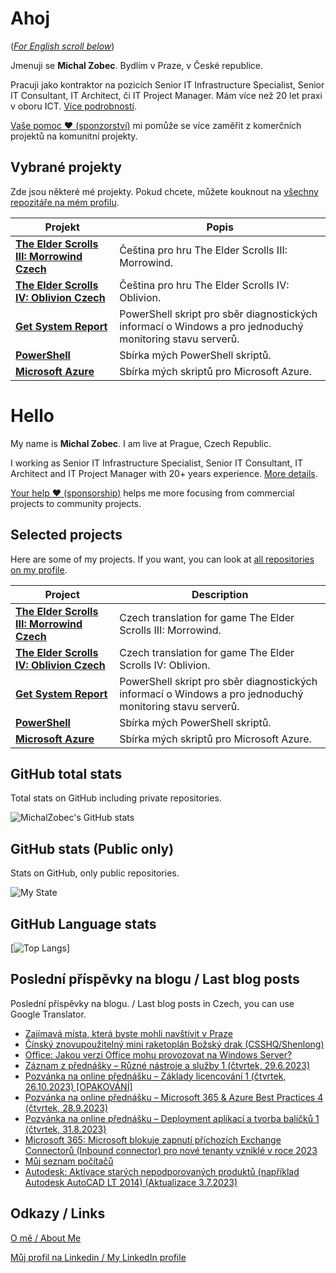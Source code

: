 # Ahoj

<a name="documenttitle"></a>

([*For English scroll below*](#english "For English scroll below"))

Jmenuji se **Michal Zobec**. Bydlím v Praze, v České republice.

Pracuji jako kontraktor na pozicích Senior IT Infrastructure Specialist, Senior IT Consultant, IT Architect, či IT Project Manager. Mám více než 20 let praxi v oboru ICT. [Více podrobností](MichalZobec-About.md).

[Vaše pomoc :heart: (sponzorství)](https://www.patreon.com/michalzobec) mi pomůže se více zaměřit z komerčních projektů na komunitní projekty.

## Vybrané projekty

Zde jsou některé mé projekty. Pokud chcete, můžete kouknout na [všechny repozitáře na mém profilu](https://github.com/michalzobec?tab=repositories).

| Projekt | Popis |
| --- | --- |
| **[The Elder Scrolls III: Morrowind Czech](https://github.com/michalzobec/TES3-Morrowind-cesky)** | Čeština pro hru The Elder Scrolls III: Morrowind. |
| **[The Elder Scrolls IV: Oblivion Czech](https://github.com/michalzobec/TES4-Oblivion-cesky)** | Čeština pro hru The Elder Scrolls IV: Oblivion. |
| **[Get System Report](https://github.com/michalzobec/Get-SystemReport)** | PowerShell skript pro sběr diagnostických informací o Windows a pro jednoduchý monitoring stavu serverů. |
| **[PowerShell](https://github.com/michalzobec/PowerShell)** | Sbírka mých PowerShell skriptů. |
| **[Microsoft Azure](https://github.com/michalzobec/microsoft-azure)** | Sbírka mých skriptů pro Microsoft Azure. |

<a name="english"></a>

# Hello

My name is **Michal Zobec**. I am live at Prague, Czech Republic.

I working as Senior IT Infrastructure Specialist, Senior IT Consultant, IT Architect and IT Project Manager with 20+ years experience. [More details](MichalZobec-About.md#english).

[Your help :heart: (sponsorship)](https://www.patreon.com/michalzobec) helps me more focusing from commercial projects to community projects.

## Selected projects

Here are some of my projects. If you want, you can look at [all repositories on my profile](https://github.com/michalzobec?tab=repositories).

| Project | Description |
| --- | --- |
| **[The Elder Scrolls III: Morrowind Czech](https://github.com/michalzobec/TES3-Morrowind-cesky)** | Czech translation for game The Elder Scrolls III: Morrowind. |
| **[The Elder Scrolls IV: Oblivion Czech](https://github.com/michalzobec/TES4-Oblivion-cesky)** | Czech translation for game The Elder Scrolls IV: Oblivion. |
| **[Get System Report](https://github.com/michalzobec/Get-SystemReport)** | PowerShell skript pro sběr diagnostických informací o Windows a pro jednoduchý monitoring stavu serverů. |
| **[PowerShell](https://github.com/michalzobec/PowerShell)** | Sbírka mých PowerShell skriptů. |
| **[Microsoft Azure](https://github.com/michalzobec/microsoft-azure)** | Sbírka mých skriptů pro Microsoft Azure. |

## GitHub total stats

Total stats on GitHub including private repositories.

![MichalZobec's GitHub stats](https://github-readme-stats.vercel.app/api?username=michalzobec&count_private=true&show_icons=true)


## GitHub stats (Public only)

Stats on GitHub, only public repositories.

![My State](https://github-readme-stats.vercel.app/api?username=michalzobec&show_icons=true)

## GitHub Language stats

[![Top Langs](https://github-readme-stats.vercel.app/api/top-langs/?username=michalzobec&langs_count=10&layout=compact)]

## Poslední příspěvky na blogu / Last blog posts

Poslední příspěvky na blogu. / Last blog posts in Czech, you can use Google Translator.

<!-- BLOG-POST-LIST:START -->
- [Zajímavá místa, která byste mohli navštívit v Praze](https://www.michalzobec.cz/zajimava-mista-ktera-byste-mohli-navstivit-v-praze-9179)
- [Čínský znovupoužitelný mini raketoplán Božský drak &lpar;CSSHQ/Shenlong&rpar;](https://www.michalzobec.cz/cinsky-mini-raketoplan-csshq-9165)
- [Office: Jakou verzi Office mohu provozovat na Windows Server?](https://www.michalzobec.cz/office-jakou-verzi-office-mohu-provozovat-na-windows-server-9138)
- [Záznam z přednášky – Různé nástroje a služby 1 &lpar;čtvrtek, 29.6.2023&rpar;](https://www.michalzobec.cz/zaznam-z-prednasky-ruzne-nastroje-a-sluzby-1-ctvrtek-29-6-2023-9126)
- [Pozvánka na online přednášku – Základy licencování 1 &lpar;čtvrtek, 26.10.2023&rpar; [OPAKOVÁNÍ]](https://www.michalzobec.cz/pozvanka-na-online-prednasku-zaklady-licencovani-1-ctvrtek-26-10-2023-opakovani-8990)
- [Pozvánka na online přednášku – Microsoft 365 &amp; Azure Best Practices 4 &lpar;čtvrtek, 28.9.2023&rpar;](https://www.michalzobec.cz/pozvanka-na-online-prednasku-microsoft-365-azure-best-practices-4-ctvrtek-28-9-2023-9118)
- [Pozvánka na online přednášku – Deployment aplikací a tvorba balíčků 1 &lpar;čtvrtek, 31.8.2023&rpar;](https://www.michalzobec.cz/pozvanka-na-online-prednasku-deployment-aplikaci-a-tvorba-balicku-1-ctvrtek-31-8-2023-9117)
- [Microsoft 365: Microsoft blokuje zapnutí příchozích Exchange Connectorů &lpar;Inbound connector&rpar; pro nové tenanty vzniklé v roce 2023](https://www.michalzobec.cz/microsoft-365-microsoft-blokuje-zapnuti-prichozich-exchange-connectoru-inbound-connector-pro-nove-tenanty-vznikle-v-roce-2023-9086)
- [Můj seznam počítačů](https://www.michalzobec.cz/muj-seznam-pocitacu-9029)
- [Autodesk: Aktivace starých nepodporovaných produktů &lpar;například Autodesk AutoCAD LT 2014&rpar; &lpar;Aktualizace 3.7.2023&rpar;](https://www.michalzobec.cz/autodesk-aktivace-starych-nepodporovanych-produktu-napriklad-autodesk-autocad-lt-2014-9075)
<!-- BLOG-POST-LIST:END -->

## Odkazy / Links

[O mě / About Me](https://zob.ec/mylinktree)

[Můj profil na Linkedin / My LinkedIn profile](https://zob.ec/mylinkedin)
